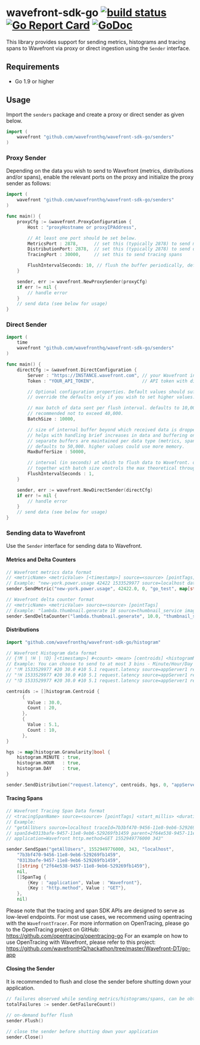 # wavefront-sdk-go [![build status][ci-img]][ci] [![Go Report Card][go-report-img]][go-report] [![GoDoc][godoc-img]][godoc]

This library provides support for sending metrics, histograms and tracing spans to Wavefront via proxy or direct ingestion using the `Sender` interface.

## Requirements
- Go 1.9 or higher

## Usage

Import the `senders` package and create a proxy or direct sender as given below.

```go
import (
    wavefront "github.com/wavefronthq/wavefront-sdk-go/senders"
)
```

### Proxy Sender
Depending on the data you wish to send to Wavefront (metrics, distributions and/or spans), enable the relevant ports on the proxy and initialize the proxy sender as follows:

```go
import (
    wavefront "github.com/wavefronthq/wavefront-sdk-go/senders"
)

func main() {
    proxyCfg := &wavefront.ProxyConfiguration {
        Host : "proxyHostname or proxyIPAddress",

        // At least one port should be set below.
        MetricsPort : 2878,      // set this (typically 2878) to send metrics
        DistributionPort: 2878,  // set this (typically 2878) to send distributions
        TracingPort : 30000,     // set this to send tracing spans

        FlushIntervalSeconds: 10, // flush the buffer periodically, defaults to 5 seconds.
    }

    sender, err := wavefront.NewProxySender(proxyCfg)
    if err != nil {
        // handle error
    }
    // send data (see below for usage)
}
```

### Direct Sender

```go
import (
    time
    wavefront "github.com/wavefronthq/wavefront-sdk-go/senders"
)

func main() {
    directCfg := &wavefront.DirectConfiguration {
        Server : "https://INSTANCE.wavefront.com", // your Wavefront instance URL
        Token : "YOUR_API_TOKEN",                  // API token with direct ingestion permission

        // Optional configuration properties. Default values should suffice for most use cases.
        // override the defaults only if you wish to set higher values.

        // max batch of data sent per flush interval. defaults to 10,000.
        // recommended not to exceed 40,000.
        BatchSize : 10000,

        // size of internal buffer beyond which received data is dropped.
        // helps with handling brief increases in data and buffering on errors.
        // separate buffers are maintained per data type (metrics, spans and distributions)
        // defaults to 50,000. higher values could use more memory.
        MaxBufferSize : 50000,

        // interval (in seconds) at which to flush data to Wavefront. defaults to 1 Second.
        // together with batch size controls the max theoretical throughput of the sender.
        FlushIntervalSeconds : 1,
    }

    sender, err := wavefront.NewDirectSender(directCfg)
    if err != nil {
        // handle error
    }
    // send data (see below for usage)
}

```

### Sending data to Wavefront

Use the `Sender` interface for sending data to Wavefront.

#### Metrics and Delta Counters

```go
// Wavefront metrics data format
// <metricName> <metricValue> [<timestamp>] source=<source> [pointTags]
// Example: "new-york.power.usage 42422 1533529977 source=localhost datacenter=dc1"
sender.SendMetric("new-york.power.usage", 42422.0, 0, "go_test", map[string]string{"env" : "test"})

// Wavefront delta counter format
// <metricName> <metricValue> source=<source> [pointTags]
// Example: "lambda.thumbnail.generate 10 source=thumbnail_service image-format=jpeg"
sender.SendDeltaCounter("lambda.thumbnail.generate", 10.0, "thumbnail_service", map[string]string{"format" : "jpeg"})
```

#### Distributions

```go
import "github.com/wavefronthq/wavefront-sdk-go/histogram"

// Wavefront Histogram data format
// {!M | !H | !D} [<timestamp>] #<count> <mean> [centroids] <histogramName> source=<source> [pointTags]
// Example: You can choose to send to at most 3 bins - Minute/Hour/Day
// "!M 1533529977 #20 30.0 #10 5.1 request.latency source=appServer1 region=us-west"
// "!H 1533529977 #20 30.0 #10 5.1 request.latency source=appServer1 region=us-west"
// "!D 1533529977 #20 30.0 #10 5.1 request.latency source=appServer1 region=us-west"

centroids := []histogram.Centroid {
      {
        Value : 30.0,
        Count : 20,
      },
      {
        Value : 5.1,
        Count : 10,
      },
}

hgs := map[histogram.Granularity]bool {
    histogram.MINUTE : true,
    histogram.HOUR   : true,
    histogram.DAY    : true,
}

sender.SendDistribution("request.latency", centroids, hgs, 0, "appServer1", map[string]string {"region" : "us-west"})
```

#### Tracing Spans

```go
// Wavefront Tracing Span Data format
// <tracingSpanName> source=<source> [pointTags] <start_millis> <duration_milliseconds>
// Example:
// "getAllUsers source=localhost traceId=7b3bf470-9456-11e8-9eb6-529269fb1459
// spanId=0313bafe-9457-11e8-9eb6-529269fb1459 parent=2f64e538-9457-11e8-9eb6-529269fb1459
// application=Wavefront http.method=GET 1552949776000 343"

sender.SendSpan("getAllUsers", 1552949776000, 343, "localhost",
    "7b3bf470-9456-11e8-9eb6-529269fb1459",
    "0313bafe-9457-11e8-9eb6-529269fb1459",
    []string {"2f64e538-9457-11e8-9eb6-529269fb1459"},
    nil,
    []SpanTag {
        {Key : "application", Value : "Wavefront"},
        {Key : "http.method", Value : "GET"},
    },
    nil)
```
Please note that the tracing and span SDK APIs are designed to serve as low-level endpoints. For most use cases, we recommend using 
opentracing with the ```WavefrontTracer```. For more information on OpenTracing, please go to the OpenTracing project on GitHub: https://github.com/opentracing/opentracing-go For an example on how to use OpenTracing with Wavefront, please refer to this project: https://github.com/wavefrontHQ/hackathon/tree/master/Wavefront-DT/go-app

#### Closing the Sender
It is recommended to flush and close the sender before shutting down your application.

```go
// failures observed while sending metrics/histograms/spans, can be obtained as follows:
totalFailures := sender.GetFailureCount()

// on-demand buffer flush
sender.Flush()

// close the sender before shutting down your application
sender.Close()
```

[ci-img]: https://travis-ci.com/wavefrontHQ/wavefront-sdk-go.svg?branch=master
[ci]: https://travis-ci.com/wavefrontHQ/wavefront-sdk-go
[godoc]: https://godoc.org/github.com/wavefrontHQ/wavefront-sdk-go/senders
[godoc-img]: https://godoc.org/github.com/wavefrontHQ/wavefront-sdk-go/senders?status.svg
[go-report-img]: https://goreportcard.com/badge/github.com/wavefronthq/wavefront-sdk-go
[go-report]: https://goreportcard.com/report/github.com/wavefronthq/wavefront-sdk-go
